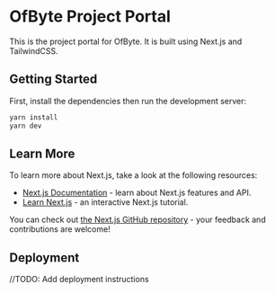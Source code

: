 # OfByte Project Portal

This is the project portal for OfByte. It is built using Next.js and TailwindCSS.

## Getting Started

First, install the dependencies  then run the development server:

```bash
yarn install
yarn dev
```
## Learn More

To learn more about Next.js, take a look at the following resources:

- [Next.js Documentation](https://nextjs.org/docs) - learn about Next.js features and API.
- [Learn Next.js](https://nextjs.org/learn) - an interactive Next.js tutorial.

You can check out [the Next.js GitHub repository](https://github.com/vercel/next.js/) - your feedback and contributions are welcome!

## Deployment
//TODO: Add deployment instructions
